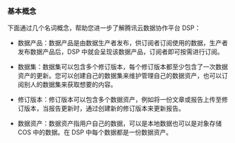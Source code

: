 ### 基本概念

下面通过几个名词概念，帮助您进一步了解腾讯云数据协作平台 DSP：

- 数据产品：数据产品是由数据生产者发布，供订阅者订阅使用的数据，生产者发布数据产品后，DSP 中就会呈现该数据产品，订阅者即可按需进行订阅。

- 数据集：数据集可以包含多个修订版本，每个修订版本都至少包含了一次数据资产的更新。您可以创建自己的数据集来维护管理自己的数据资产，也可以订阅别人的数据集来获取想要的内容。

- 修订版本：修订版本可以包含多个数据资产，例如将一份文章或报告上传至修订版本，当报告更新时，通过创建新的修订版本来更新报告。

- 数据资产：数据资产指用户自己的数据，可以是本地数据也可以是对象存储 COS 中的数据。在 DSP 中每个数据都是一份数据资产。
